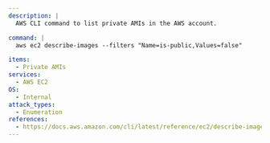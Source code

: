 ```yaml
---
description: |
  AWS CLI command to list private AMIs in the AWS account.

command: |
  aws ec2 describe-images --filters "Name=is-public,Values=false"

items:
  - Private AMIs
services:
  - AWS EC2
OS:
  - Internal
attack_types:
  - Enumeration
references:
  - https://docs.aws.amazon.com/cli/latest/reference/ec2/describe-images.html
---
```

